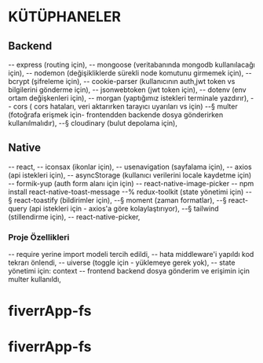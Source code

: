 # KÜTÜPHANELER

## Backend

-- express (routing için),
-- mongoose (veritabanında mongodb kullanılacağı için),
-- nodemon (değişikliklerde sürekli node komutunu girmemek için),
-- bcrypt (şifreleme için),
-- cookie-parser (kullanıcının auth,jwt token vs bilgilerini gönderme için),
-- jsonwebtoken (jwt token için),
-- dotenv (env ortam değişkenleri için),
-- morgan (yaptığımız istekleri terminale yazdırır),
-- cors ( cors hataları, veri aktarırken tarayıcı uyarıları vs için)
--§ multer (fotoğrafa erişmek için- frontendden backende dosya gönderirken kullanılmalıdır),
--§ cloudinary (bulut depolama için),

## Native

-- react,
-- iconsax (ikonlar için),
-- usenavigation (sayfalama için),
-- axios (api istekleri için),
-- asyncStorage (kullanıcı verilerini locale kaydetme için)
-- formik-yup (auth form alanı için için)
-- react-native-image-picker
-- npm install react-native-toast-message
--% redux-toolkit (state yönetimi için)
--§ react-toastify (bildirimler için),
--§ moment (zaman formatlar),
--§ react-query (api istekleri için - axios'a göre kolaylaştırıyor),
--§ tailwind (stillendirme için),
-- react-native-picker,

### Proje Özellikleri

-- require yerine import modeli tercih edildi,
-- hata middleware'i yapıldı kod tekrarı önlendi,
-- uiverse (toggle için - yüklemeye gerek yok),
-- state yönetimi için: context
-- frontend backend dosya gönderim ve erişimin için multer kullanıldı,

# fiverrApp-fs

# fiverrApp-fs

